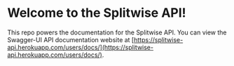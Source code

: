 # Welcome to the Splitwise API!

This repo powers the documentation for the Splitwise API. You can view the Swagger-UI API documentation website at [https://splitwise-api.herokuapp.com/users/docs/](https://splitwise-api.herokuapp.com/users/docs/).
